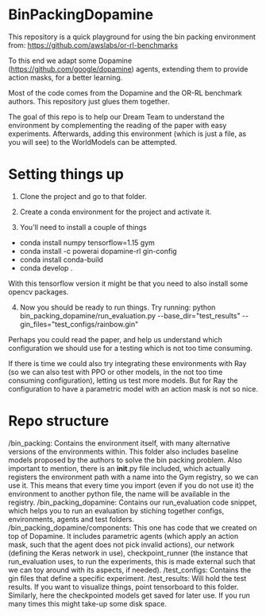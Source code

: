 # BinPackingDopamine

This repository is a quick playground for using the bin packing environment from: https://github.com/awslabs/or-rl-benchmarks

To this end we adapt some Dopamine (https://github.com/google/dopamine) agents, extending them to provide action masks, for a better learning.

Most of the code comes from the Dopamine and the OR-RL benchmark authors. This repository just glues them together.

The goal of this repo is to help our Dream Team to understand the environment by complementing the reading of the paper with easy experiments. Afterwards, adding this environment (which is just a file, as you will see) to the WorldModels can be attempted.


# Setting things up
1. Clone the project and go to that folder.

2. Create a conda environment for the project and activate it.
3. You'll need to install a couple of things 
* conda install numpy tensorflow=1.15 gym
* conda install -c powerai dopamine-rl gin-config
* conda install conda-build
* conda develop .

With this tensorflow version it might be that you need to also install some opencv packages.

4. Now you should be ready to run things.
Try running: python bin_packing_dopamine/run_evaluation.py --base_dir="test_results" --gin_files="test_configs/rainbow.gin"

Perhaps you could read the paper, and help us understand which configuration we should use for a testing which is not too time consuming.

If there is time we could also try integrating these environments with Ray (so we can also test with PPO or other models, in the not too time consuming configuration), letting us test more models. But for Ray the configuration to have a parametric model with an action mask is not so nice.

# Repo structure
/bin_packing:  Contains the environment itself, with many alternative versions of the environments within. This folder also includes baseline models proposed by the authors to solve the bin packing problem. Also important to mention, there is an __init__.py file included, which actually registers the environment path with a name into the Gym registry, so we can use it. This means that every time you import (even if you do not use it) the environment to another python file, the name will be available in the registry.
/bin_packing_dopamine: Contains our run_evaluation code snippet, which helps you to run an evaluation by stiching together configs, environments, agents and test folders.  
/bin_packing_dopamine/components: This one has code that we created on top of Dopamine. It includes parametric agents (which apply an action mask, such that the agent does not pick invalid actions), our network (defining the Keras network in use), checkpoint_runner (the instance that run_evaluation uses, to run the experiments, this is made external such that we can toy around with its aspects, if needed). 
/test_configs: Contains the gin files that define a specific experiment.
/test_results: Will hold the test results. If you want to visualize things, point tensorboard to this folder. Similarly, here the checkpointed models get saved for later use. If you run many times this might take-up some disk space.
